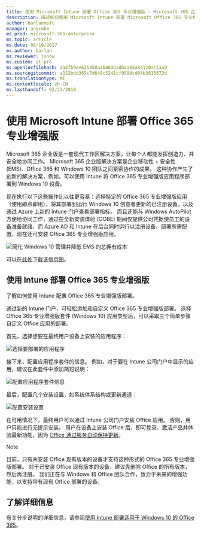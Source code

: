 ```yaml
---
title: 使用 Microsoft Intune 部署 Office 365 专业增强版 - Microsoft 365 企业版 | Microsoft Docs
description: 描述如何使用 Microsoft Intune 部署 Microsoft Office 365 专业增强版。
author: barlanmsft
manager: angrobe
ms.prod: microsoft-365-enterprise
ms.topic: article
ms.date: 08/10/2017
ms.author: barlan
ms.reviewer: jsnow
ms.custom: it-pro
ms.openlocfilehash: da8fb9ee62b458a3580abadb2a65a84110ac51a9
ms.sourcegitcommit: a322bdd365c7d648c5241cf959dcd04b3815672d
ms.translationtype: MT
ms.contentlocale: zh-CN
ms.lasthandoff: 02/23/2018
---
```

# <a name="deploy-office-365-proplus-with-microsoft-intune"></a>使用 Microsoft Intune 部署 Office 365 专业增强版
Microsoft 365 企业版是一套现代工作区解决方案，让每个人都能发挥创造力、并安全地协同工作。 Microsoft 365 企业版解决方案是企业移动性 + 安全性 (EMS)、Office 365 和 Windows 10 团队之间紧密协作的成果。 这种协作产生了创新的解决方案，例如，可以使用 Intune 将 Office 365 专业增强版应用程序部署到 Windows 10 设备。

现在执行以下这些操作比以往更容易：选择特定的 Office 365 专业增强版应用（使用即点即用），将其部署到运行 Windows 10 创意者更新的已注册设备，以及通过 Azure 上新的 Intune 门户查看部署指标。 而且还能与 Windows AutoPilot 方便地协同工作，通过在全新安装体验 (OOBE) 期间仅提供公司凭据使员工的设备准备就绪，而 Azure AD 和 Intune 在后台同时运行以注册设备、部署所需配置，现在还可安装 Office 365 专业增强版应用。

![简化 Windows 10 管理并降低 EMS 的总拥有成本](./media/deploy-office-proplus-intune/windows-10-management-ems.png)

可以[在此处下载该信息图](https://gallery.technet.microsoft.com/Infographic-Simplify-37e77674)。

## <a name="deploy-office-365-proplus-with-intune"></a>使用 Intune 部署 Office 365 专业增强版
了解如何使用 Intune 配置 Office 365 专业增强版部署。

通过新的 Intune 门户，可轻松添加和自定义 Office 365 专业增强版部署。 选择 Office 365 专业增强版套件 (Windows 10) 应用类型后，可以采取三个简单步骤自定义 Office 应用的部署。

首先，选择想要在最终用户设备上安装的应用程序：

![选择要部署的应用程序](./media/deploy-office-proplus-intune/Configure-App-Suite.png)

接下来，配置应用程序套件的信息。 例如，对于要在 Intune 公司门户中显示的应用，建议在此套件中添加简短说明：

![配置应用程序套件信息](./media/deploy-office-proplus-intune/App-Suite-Information.png)

最后，配置几个安装设置，如系统体系结构或更新通道：

![配置安装设置](./media/deploy-office-proplus-intune/App-Suite-Settings.png)

在可用情况下，最终用户可以通过 Intune 公司门户安装 Office 应用。 否则，用户只能进行无提示安装。 用户在设备上安装 Office 后，即可登录、激活产品并体验最新功能，因为 [Office 通过服务自动保持更新](https://support.office.com/article/Overview-of-update-channels-for-Office-365-ProPlus-9ccf0f13-28ff-4975-9bd2-7e4ea2fefef4)。

> [!NOTE]
> 目前，只有未安装 Office 现有版本的设备才支持这种形式的 Office 365 专业增强版部署。 对于已安装 Office 现有版本的设备，建议先删除 Office 的所有版本，然后再注册。 我们正在与 Windows 和 Office 团队合作，致力于未来的增强功能，以支持带有现有 Office 部署的设备。

## <a name="learn-more"></a>了解详细信息
有关分步说明的详细信息，请参阅[使用 Intune 部署适用于 Windows 10 的 Office 365](https://docs.microsoft.com/intune/apps-add-office365)。
